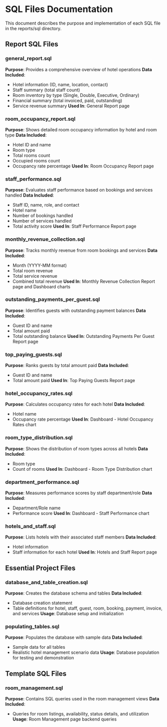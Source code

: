 # SQL Files Documentation

This document describes the purpose and implementation of each SQL file in the reports/sql directory.

## Report SQL Files

### general_report.sql
**Purpose**: Provides a comprehensive overview of hotel operations
**Data Included**:
- Hotel information (ID, name, location, contact)
- Staff summary (total staff count)
- Room inventory by type (Single, Double, Executive, Ordinary)
- Financial summary (total invoiced, paid, outstanding)
- Service revenue summary
**Used In**: General Report page

### room_occupancy_report.sql
**Purpose**: Shows detailed room occupancy information by hotel and room type
**Data Included**:
- Hotel ID and name
- Room type
- Total rooms count
- Occupied rooms count
- Occupancy rate percentage
**Used In**: Room Occupancy Report page

### staff_performance.sql
**Purpose**: Evaluates staff performance based on bookings and services handled
**Data Included**:
- Staff ID, name, role, and contact
- Hotel name
- Number of bookings handled
- Number of services handled
- Total activity score
**Used In**: Staff Performance Report page

### monthly_revenue_collection.sql
**Purpose**: Tracks monthly revenue from room bookings and services
**Data Included**:
- Month (YYYY-MM format)
- Total room revenue
- Total service revenue
- Combined total revenue
**Used In**: Monthly Revenue Collection Report page and Dashboard charts

### outstanding_payments_per_guest.sql
**Purpose**: Identifies guests with outstanding payment balances
**Data Included**:
- Guest ID and name
- Total amount paid
- Total outstanding balance
**Used In**: Outstanding Payments Per Guest Report page

### top_paying_guests.sql
**Purpose**: Ranks guests by total amount paid
**Data Included**:
- Guest ID and name
- Total amount paid
**Used In**: Top Paying Guests Report page

### hotel_occupancy_rates.sql
**Purpose**: Calculates occupancy rates for each hotel
**Data Included**:
- Hotel name
- Occupancy rate percentage
**Used In**: Dashboard - Hotel Occupancy Rates chart

### room_type_distribution.sql
**Purpose**: Shows the distribution of room types across all hotels
**Data Included**:
- Room type
- Count of rooms
**Used In**: Dashboard - Room Type Distribution chart

### department_performance.sql
**Purpose**: Measures performance scores by staff department/role
**Data Included**:
- Department/Role name
- Performance score
**Used In**: Dashboard - Staff Performance chart

### hotels_and_staff.sql
**Purpose**: Lists hotels with their associated staff members
**Data Included**:
- Hotel information
- Staff information for each hotel
**Used In**: Hotels and Staff Report page

## Essential Project Files

### database_and_table_creation.sql
**Purpose**: Creates the database schema and tables
**Data Included**:
- Database creation statement
- Table definitions for hotel, staff, guest, room, booking, payment, invoice, and services
**Usage**: Database setup and initialization

### populating_tables.sql
**Purpose**: Populates the database with sample data
**Data Included**:
- Sample data for all tables
- Realistic hotel management scenario data
**Usage**: Database population for testing and demonstration

## Template SQL Files

### room_management.sql
**Purpose**: Contains SQL queries used in the room management views
**Data Included**:
- Queries for room listings, availability, status details, and utilization
**Usage**: Room Management page backend queries